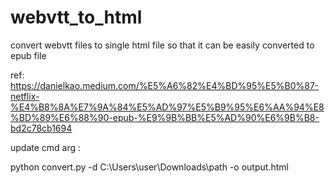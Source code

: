 # webvtt_to_html
convert webvtt files to single html file so that it can be easily converted to epub file

ref: https://danielkao.medium.com/%E5%A6%82%E4%BD%95%E5%B0%87-netflix-%E4%B8%8A%E7%9A%84%E5%AD%97%E5%B9%95%E6%AA%94%E8%BD%89%E6%88%90-epub-%E9%9B%BB%E5%AD%90%E6%9B%B8-bd2c78cb1694


   
   update cmd arg :   
   
   python convert.py -d C:\Users\user\Downloads\path -o output.html
